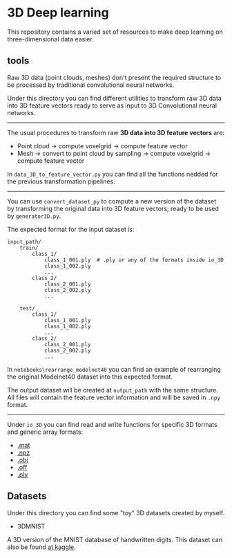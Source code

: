 # 3D Deep learning

This repository contains a varied set of resources to make deep learning on three-dimensional data easier.

## tools

Raw 3D data (point clouds, meshes) don't present the required structure to be processed by traditional convolutional neural networks. 

Under this directory you can find different utilities to transform raw 3D data into 3D feature vectors ready to serve as input to 3D Convolutional neural networks.

-------

The usual procedures to transform raw **3D data into 3D feature vectors** are:

- Point cloud -> compute voxelgrid -> compute feature vector 
- Mesh -> convert to point cloud by sampling -> compute voxelgrid -> compute feature vector

In `data_3D_to_feature_vector.py` you can find all the functions nedded for the previous transformation pipelines.

------

You can use `convert_dataset_py` to compute a new version of the dataset by transforming the original data into 3D feature vectors; ready to be used by `generator3D.py`.

The expected format for the input dataset is:

```
input_path/
    train/
        class_1/
            class_1_001.ply  # .ply or any of the formats inside io_3D
            class_1_002.ply
            ...
        class_2/
            class_2_001.ply
            class_2_002.ply
            ...

    test/
        class_1/
            class_1_001.ply
            class_1_002.ply
            ...
        class_2/
            class_2_001.ply
            class_2_002.ply
            ...
```

In `notebooks\rearrange_modelnet40` you can find an example of rearranging the original Modelnet40 dataset into this expected format.

The output dataset will be created at `output_path` with the same structure. All files will contain the feature vector information and will be saved in `.npy` format.

------

Under `io_3D` you can find read and write functions for specific 3D formats and generic array formats:

- [.mat](https://es.mathworks.com/help/matlab/import_export/mat-file-versions.html)
- [.npz](https://docs.scipy.org/doc/numpy-dev/neps/npy-format.html)
- [.obj](https://en.wikipedia.org/wiki/Wavefront_.obj_file)
- [.off](https://en.wikipedia.org/wiki/OFF_(file_format))
- [.ply](https://en.wikipedia.org/wiki/PLY_(file_format))

## Datasets

Under this directory you can find some "toy" 3D datasets created by myself.

- 3DMNIST
    
A 3D version of the MNIST database of handwritten digits. This dataset can also be found [at kaggle](https://www.kaggle.com/daavoo/3d-mnist).

